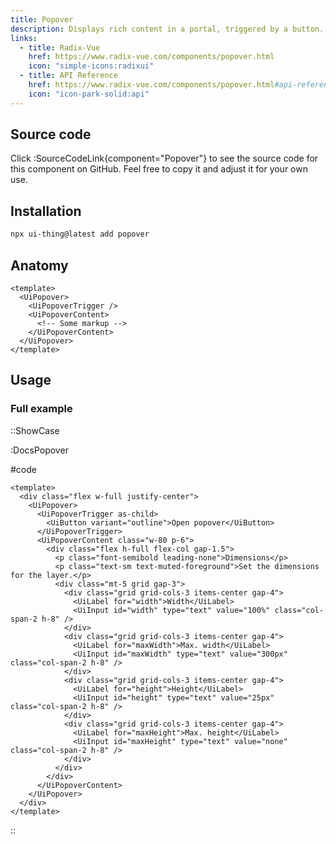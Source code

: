 ```yaml
---
title: Popover
description: Displays rich content in a portal, triggered by a button.
links:
  - title: Radix-Vue
    href: https://www.radix-vue.com/components/popover.html
    icon: "simple-icons:radixui"
  - title: API Reference
    href: https://www.radix-vue.com/components/popover.html#api-reference
    icon: "icon-park-solid:api"
---
```


## Source code

Click :SourceCodeLink{component="Popover"} to see the source code for this component on GitHub. Feel free to copy it and adjust it for your own use.

## Installation

```bash
npx ui-thing@latest add popover
```

## Anatomy

```vue
<template>
  <UiPopover>
    <UiPopoverTrigger />
    <UiPopoverContent>
      <!-- Some markup -->
    </UiPopoverContent>
  </UiPopover>
</template>
```

## Usage

### Full example

::ShowCase

:DocsPopover

#code

<!-- automd:file src="../../app/components/content/Docs/Popover/DocsPopover.vue" code lang="vue" -->

```vue [DocsPopover.vue]
<template>
  <div class="flex w-full justify-center">
    <UiPopover>
      <UiPopoverTrigger as-child>
        <UiButton variant="outline">Open popover</UiButton>
      </UiPopoverTrigger>
      <UiPopoverContent class="w-80 p-6">
        <div class="flex h-full flex-col gap-1.5">
          <p class="font-semibold leading-none">Dimensions</p>
          <p class="text-sm text-muted-foreground">Set the dimensions for the layer.</p>
          <div class="mt-5 grid gap-3">
            <div class="grid grid-cols-3 items-center gap-4">
              <UiLabel for="width">Width</UiLabel>
              <UiInput id="width" type="text" value="100%" class="col-span-2 h-8" />
            </div>
            <div class="grid grid-cols-3 items-center gap-4">
              <UiLabel for="maxWidth">Max. width</UiLabel>
              <UiInput id="maxWidth" type="text" value="300px" class="col-span-2 h-8" />
            </div>
            <div class="grid grid-cols-3 items-center gap-4">
              <UiLabel for="height">Height</UiLabel>
              <UiInput id="height" type="text" value="25px" class="col-span-2 h-8" />
            </div>
            <div class="grid grid-cols-3 items-center gap-4">
              <UiLabel for="maxHeight">Max. height</UiLabel>
              <UiInput id="maxHeight" type="text" value="none" class="col-span-2 h-8" />
            </div>
          </div>
        </div>
      </UiPopoverContent>
    </UiPopover>
  </div>
</template>

```

<!-- /automd -->

::
